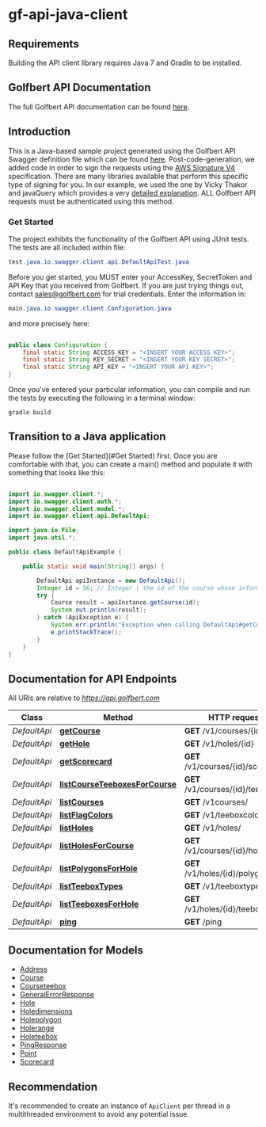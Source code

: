 # gf-api-java-client

## Requirements

Building the API client library requires Java 7 and Gradle to be installed.

## Golfbert API Documentation

The full Golfbert API documentation can be found [here](https://golfbert.com/docs).

## Introduction

This is a Java-based sample project generated using the Golfbert API Swagger definition file which can be found [here](https://golfbert.com/docs/swagger.yml). Post-code-generation, we added code in order to sign the requests using the [AWS Signature V4](http://docs.aws.amazon.com/AmazonS3/latest/API/sig-v4-authenticating-requests.html) specification. There are many libraries available that perform this specific type of signing for you. In our example, we used the one by Vicky Thakor and javaQuery which provides a very [detailed explanation](http://www.javaquery.com/2016/01/aws-version-4-signing-process-complete.html). ALL Golfbert API requests must be authenticated using this method.

### Get Started

The project exhibits the functionality of the Golfbert API using JUnit tests. The tests are all included within file:

```java
test.java.io.swagger.client.api.DefaultApiTest.java
```

Before you get started, you MUST enter your AccessKey, SecretToken and API Key that you received from Golfbert. If you are just trying things out, contact sales@golfbert.com for trial credentials. Enter the information in:

```java
main.java.io.swagger.client.Configuration.java
```

and more precisely here:

```java

public class Configuration {
    final static String ACCESS_KEY = "<INSERT YOUR ACCESS KEY>";
    final static String KEY_SECRET = "<INSERT YOUR KEY SECRET>";
    final static String API_KEY = "<INSERT YOUR API KEY>";
}
```
Once you've entered your particular information, you can compile and run the tests by executing the following in a terminal window:

```shell
gradle build
```

## Transition to a Java application

Please follow the [Get Started](#Get Started) first. Once you are comfortable with that, you can create a main() method and populate it with something that looks like this:

```java

import io.swagger.client.*;
import io.swagger.client.auth.*;
import io.swagger.client.model.*;
import io.swagger.client.api.DefaultApi;

import java.io.File;
import java.util.*;

public class DefaultApiExample {

    public static void main(String[] args) {

        DefaultApi apiInstance = new DefaultApi();
        Integer id = 56; // Integer | the id of the course whose information to be returned
        try {
            Course result = apiInstance.getCourse(id);
            System.out.println(result);
        } catch (ApiException e) {
            System.err.println("Exception when calling DefaultApi#getCourse");
            e.printStackTrace();
        }
    }
}

```

## Documentation for API Endpoints

All URIs are relative to *https://api.golfbert.com*

Class | Method | HTTP request | Description
------------ | ------------- | ------------- | -------------
*DefaultApi* | [**getCourse**](docs/DefaultApi.md#getCourse) | **GET** /v1/courses/{id} | v1/courses/_id_
*DefaultApi* | [**getHole**](docs/DefaultApi.md#getHole) | **GET** /v1/holes/{id} | v1/holes/_id_
*DefaultApi* | [**getScorecard**](docs/DefaultApi.md#getScorecard) | **GET** /v1/courses/{id}/scorecard | v1/courses/_id_/scorecard
*DefaultApi* | [**listCourseTeeboxesForCourse**](docs/DefaultApi.md#listCourseTeeboxesForCourse) | **GET** /v1/courses/{id}/teeboxes | v1/courses/_id_/teeboxes
*DefaultApi* | [**listCourses**](docs/DefaultApi.md#listCourses) | **GET** /v1courses/ | v1/courses
*DefaultApi* | [**listFlagColors**](docs/DefaultApi.md#listFlagColors) | **GET** /v1/teeboxcolors | v1/teeboxcolors
*DefaultApi* | [**listHoles**](docs/DefaultApi.md#listHoles) | **GET** /v1/holes/ | v1/holes
*DefaultApi* | [**listHolesForCourse**](docs/DefaultApi.md#listHolesForCourse) | **GET** /v1/courses/{id}/holes | v1/courses/_id_/holes
*DefaultApi* | [**listPolygonsForHole**](docs/DefaultApi.md#listPolygonsForHole) | **GET** /v1/holes/{id}/polygons | v1/holes/_id_/polygons
*DefaultApi* | [**listTeeboxTypes**](docs/DefaultApi.md#listTeeboxTypes) | **GET** /v1/teeboxtypes | v1/teeboxtypes
*DefaultApi* | [**listTeeboxesForHole**](docs/DefaultApi.md#listTeeboxesForHole) | **GET** /v1/holes/{id}/teeboxes | v1/holes/_id_/teeboxes
*DefaultApi* | [**ping**](docs/DefaultApi.md#ping) | **GET** /ping | ping


## Documentation for Models

 - [Address](docs/Address.md)
 - [Course](docs/Course.md)
 - [Courseteebox](docs/Courseteebox.md)
 - [GeneralErrorResponse](docs/GeneralErrorResponse.md)
 - [Hole](docs/Hole.md)
 - [Holedimensions](docs/Holedimensions.md)
 - [Holepolygon](docs/Holepolygon.md)
 - [Holerange](docs/Holerange.md)
 - [Holeteebox](docs/Holeteebox.md)
 - [PingResponse](docs/PingResponse.md)
 - [Point](docs/Point.md)
 - [Scorecard](docs/Scorecard.md)


## Recommendation

It's recommended to create an instance of `ApiClient` per thread in a multithreaded environment to avoid any potential issue.
